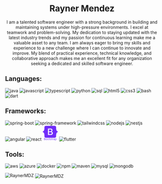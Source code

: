 <h1 align="center">Rayner Mendez</h1>

<p align="center">I am a talented software engineer with a strong background in building and maintaining systems under high-pressure environments. I excel at teamwork and problem-solving. My dedication to staying updated with the latest industry trends and my passion for continuous learning make me a valuable asset to any team. I am always eager to bring my skills and experience to a new challenge where I can continue to innovate and improve. My blend of practical experience, technical knowledge, and collaborative approach makes me an excellent fit for any organization seeking a dedicated and skilled software engineer. </p>


## Languages:
<div>
  <img src="https://upload.wikimedia.org/wikipedia/en/thumb/3/30/Java_programming_language_logo.svg/242px-Java_programming_language_logo.svg.png" alt="java" height="60" /> 
  <img src="https://upload.wikimedia.org/wikipedia/commons/thumb/9/99/Unofficial_JavaScript_logo_2.svg/1200px-Unofficial_JavaScript_logo_2.svg.png" alt="javascript" height="50" /> 
  <img src="https://miro.medium.com/max/816/1*mn6bOs7s6Qbao15PMNRyOA.png" alt="typescript" height="50" /> 
  <img src="https://upload.wikimedia.org/wikipedia/commons/thumb/c/c3/Python-logo-notext.svg/640px-Python-logo-notext.svg.png" alt="python" height="50" /> 
  <img src="https://hackr.io/tutorials/sql/logo-sql.svg?ver=1642082724" alt="sql" height="50" /> 
  <img src="https://upload.wikimedia.org/wikipedia/commons/thumb/6/61/HTML5_logo_and_wordmark.svg/800px-HTML5_logo_and_wordmark.svg.png" alt="html5" height="50" /> 
  <img src="https://upload.wikimedia.org/wikipedia/commons/thumb/d/d5/CSS3_logo_and_wordmark.svg/1200px-CSS3_logo_and_wordmark.svg.png" alt="css3" height="50" /> 
  <img src="https://encrypted-tbn0.gstatic.com/images?q=tbn:ANd9GcRhZ74fLjQMXZK9MCa_4jG7S9XrAwWrQ6Z1-EqBbAQsCiJldaAHkwiPuxpEXya1UwZvQhQ&usqp=CAU" alt="bash" height="50" /> 
  <img src="https://miro.medium.com/max/400/1*yG6sdo2-MFmZQUgjrgtzXA.png" alt="dart" height="50" />
</div>

## Frameworks:
<div>
  <img src="https://pbs.twimg.com/profile_images/1235868806079057921/fTL08u_H_400x400.png" alt="spring-boot" height="50" /> 
  <img src="https://pluralsight2.imgix.net/paths/images/corespring-f9a00f4516.png" alt="spring-framework" height="50" /> 
  <img src="https://miro.medium.com/max/712/0*QXkyD4rFK7ivYf9-.png" alt="tailwindcss" height="50" /> 
  <img src="https://logowik.com/content/uploads/images/nodejs-icon.jpg" alt="nodejs" height="50" /> 
  <img src="https://res.cloudinary.com/practicaldev/image/fetch/s--yblwVfXu--/c_limit%2Cf_auto%2Cfl_progressive%2Cq_auto%2Cw_880/https://thepracticaldev.s3.amazonaws.com/i/2xwnrswa6wfscoknc63c.png" alt="nestjs" height="50" /> 
  <img src="https://upload.wikimedia.org/wikipedia/commons/thumb/c/cf/Angular_full_color_logo.svg/1200px-Angular_full_color_logo.svg.png" alt="angular" height="50" /> 
  <img src="https://upload.wikimedia.org/wikipedia/commons/thumb/a/a7/React-icon.svg/1200px-React-icon.svg.png" alt="react" height="50" /> 
  <img src="https://raw.githubusercontent.com/devicons/devicon/master/icons/bootstrap/bootstrap-plain-wordmark.svg" alt="bootstrap" height="50" /> 
  <img src="https://logowik.com/content/uploads/images/flutter5786.jpg" alt="flutter" height="50" />
</div>

## Tools:
<div>
  <img src="https://pds.police.uk/wp-content/uploads/2022/02/AWS_logo_updated-1024x683.png" alt="aws" height="50" /> 
  <img src="https://iteraprocess.com/wp-content/uploads/2020/10/azure.jpg" alt="azure" height="50" /> 
  <img src="https://ccie.tv/content/images/2019/08/docker.svg" alt="docker" height="50" /> 
  <img src="https://www.w3schools.com/whatis/img_npm.jpg" alt="npm" height="50" /> 
  <img src="https://www.simplilearn.com/ice9/free_resources_article_thumb/Maven.png" alt="maven" height="50" /> 
  <img src="https://pbs.twimg.com/profile_images/1255113654049128448/J5Yt92WW_400x400.png" alt="mysql" height="50" /> 
  <img src="https://g.foolcdn.com/art/companylogos/square/mdb.png" alt="mongodb" height="50" /> 
  <img src="https://miro.medium.com/max/1400/0*0bGgvQVttKvcr3qd.png" alt="" height="50" />
</div>

<p><img align="left" src="https://github-readme-stats.vercel.app/api/top-langs?username=RaynerMDZ&show_icons=true&locale=en&layout=compact" alt="RaynerMDZ" /></p>
<p>&nbsp;<img align="center" src="https://github-readme-stats.vercel.app/api?username=RaynerMDZ&show_icons=true&locale=en" alt="RaynerMDZ" /></p>
